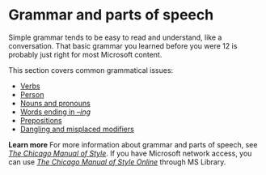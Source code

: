# Grammar and parts of speech

Simple
grammar tends to be easy to read and understand, like a
conversation. That basic grammar you learned before you were 12 is
probably just right for most Microsoft content. 

This section covers common grammatical issues:

  - [Verbs](/style-guide/grammar/verbs) 
  - [Person](/style-guide/grammar/person) 
  - [Nouns and pronouns](/style-guide/grammar/nouns-pronouns#_Plural_nouns) 
  - [Words ending in *–ing*](/style-guide/grammar/ing-words) 
  - [Prepositions](/style-guide/grammar/prepositions) 
  - [Dangling and misplaced modifiers](/style-guide/grammar/dangling-misplaced-modifiers) 

**Learn more** For more information about grammar and parts of speech, see *[The Chicago Manual of Style](http://www.chicagomanualofstyle.org/home.html)*. If you have Microsoft network access, you can use [*The Chicago Manual of Style Online*](http://aka.ms/mslibrary/cms) through MS Library.
